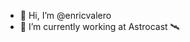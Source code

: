 - 👋 Hi, I’m @enricvalero
- 👀 I’m currently working at Astrocast 🛰️

<!---
enricvalero/enricvalero is a ✨ special ✨ repository because its `README.md` (this file) appears on your GitHub profile.
You can click the Preview link to take a look at your changes.
--->
